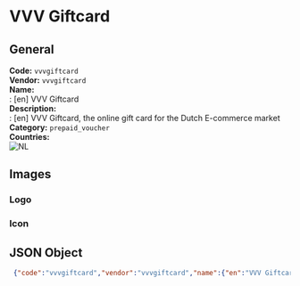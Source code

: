 # VVV Giftcard 
## General 
**Code:** `vvvgiftcard`  
**Vendor:** `vvvgiftcard`  
**Name:**  
:	[en] VVV Giftcard  
**Description:**  
: [en] VVV Giftcard, the online gift card for the Dutch E-commerce market  
**Category:** `prepaid_voucher`  
**Countries:**  
![NL](https://cdnjs.cloudflare.com/ajax/libs/flag-icon-css/3.3.0/flags/4x3/NL.svg#w24)  
 
## Images 
### Logo 
### Icon 
## JSON Object 
```json
 {"code":"vvvgiftcard","vendor":"vvvgiftcard","name":{"en":"VVV Giftcard"},"description":{"en":"VVV Giftcard, the online gift card for the Dutch E-commerce market"},"countries":["NL"],"category":"prepaid_voucher"}```  
